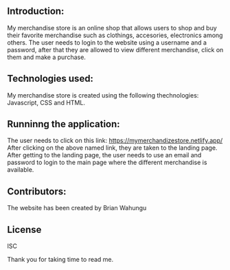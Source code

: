 ## Introduction:

My merchandise store is an online shop that allows users to shop and buy their favorite merchandise such as clothings, accesories, electronics among others. The user needs to login to the website using a username and a password, after that they are allowed to view different merchandise, click on them and make a purchase.

## Technologies used:

My merchandise store is created using the following thechnologies: Javascript, CSS and HTML.

## Runninng the application:

The user needs to click on this link: https://mymerchandizestore.netlify.app/
After clicking on the above named link, they are taken to the landing page. 
After getting to the landing page, the user needs to use an email and password to login to the main page where the different merchandise is available. 

## Contributors:

The website has been created by Brian Wahungu

## License

ISC

Thank you for taking time to read me. 